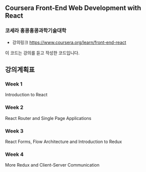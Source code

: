 ## Coursera Front-End Web Development with React
### 코세라 홍콩홍콩과학기술대학

- 강의링크
https://www.coursera.org/learn/front-end-react

 이 코드는 강의를 듣고 작성한 코드입니다.
 
## 강의계획표
### Week 1
Introduction to React
### Week 2
React Router and Single Page Applications
### Week 3
React Forms, Flow Architecture and Introduction to Redux
### Week 4
More Redux and Client-Server Communication
